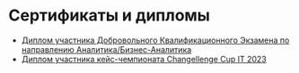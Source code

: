 # Сертификаты и дипломы

- [Диплом участника Добровольного Квалификационного Экзамена по направлению Аналитика/Бизнес-Аналитика](https://github.com/mazur162/mazur162/blob/main/Certificates/ДКЭ%20-%20Диплом.pdf)<br />
- [Диплом участника кейс-чемпионата Changellenge Cup IT 2023](https://github.com/mazur162/mazur162/blob/main/Certificates/Changellenge%20%3E%3E%20Cup%20IT%202023%20-%20%20Диплом%20.pdf)
